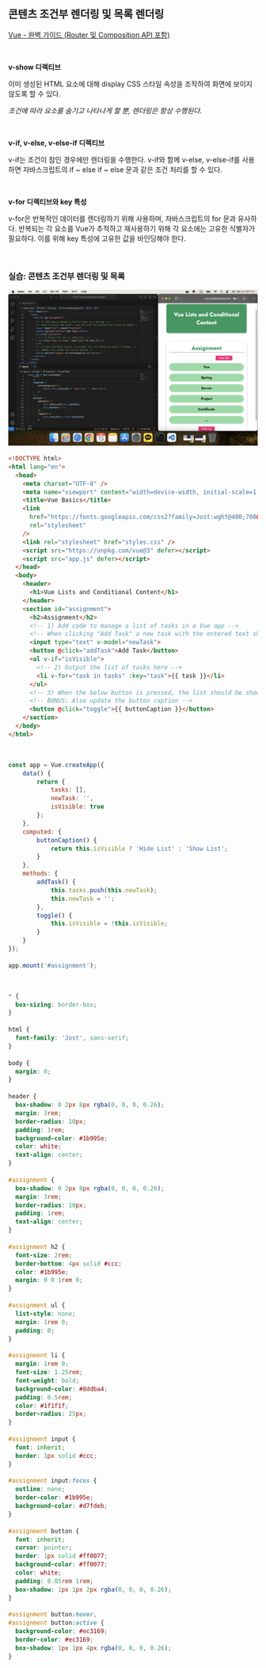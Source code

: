 ## 콘텐츠 조건부 렌더링 및 목록 렌더링

[Vue - 완벽 가이드 (Router 및 Composition API 포함)](https://www.udemy.com/course/vue-router-composition-api/?couponCode=ST12MT030524)

<br/>

**v-show 디렉티브**

이미 생성된 HTML 요소에 대해 display CSS 스타일 속성을 조작하여 화면에 보이지 않도록 할 수 있다.

*조건에 따라 요소를 숨기고 나타나게 할 뿐, 렌더링은 항상 수행된다.*

<br/>

**v-if, v-else, v-else-if 디렉티브**

v-if는 조건이 참인 경우에만 렌더링을 수행한다. v-if와 함께 v-else, v-else-if를 사용하면 자바스크립트의 if ~ else if ~ else 문과 같은 조건 처리를 할 수 있다.

<br/>

**v-for 디렉티브와 key 특성**

v-for은 반복적인 데이터를 렌더링하기 위해 사용하며, 자바스크립트의 for 문과 유사하다. 반복되는 각 요소를 Vue가 추적하고 재사용하기 위해 각 요소에는 고유한 식별자가 필요하다. 이를 위해 key 특성에 고유한 값을 바인딩해야 한다.

<br/>

### 실습: 콘텐츠 조건부 렌더링 및 목록

![실습: 콘텐츠 조건부 렌더링 및 목록](./img/assignment_5.png)

```html
<!DOCTYPE html>
<html lang="en">
  <head>
    <meta charset="UTF-8" />
    <meta name="viewport" content="width=device-width, initial-scale=1.0" />
    <title>Vue Basics</title>
    <link
      href="https://fonts.googleapis.com/css2?family=Jost:wght@400;700&display=swap"
      rel="stylesheet"
    />
    <link rel="stylesheet" href="styles.css" />
    <script src="https://unpkg.com/vue@3" defer></script>
    <script src="app.js" defer></script>
  </head>
  <body>
    <header>
      <h1>Vue Lists and Conditional Content</h1>
    </header>
    <section id="assignment">
      <h2>Assignment</h2>
      <!-- 1) Add code to manage a list of tasks in a Vue app -->
      <!-- When clicking "Add Task" a new task with the entered text should be added -->
      <input type="text" v-model="newTask">
      <button @click="addTask">Add Task</button>
      <ul v-if="isVisible">
        <!-- 2) Output the list of tasks here -->
        <li v-for="task in tasks" :key="task">{{ task }}</li>
      </ul>
      <!-- 3) When the below button is pressed, the list should be shown or hidden -->
      <!-- BONUS: Also update the button caption -->
      <button @click="toggle">{{ buttonCaption }}</button>
    </section>
  </body>
</html>
```

<br />

```javascript
const app = Vue.createApp({
    data() {
        return {
            tasks: [],
            newTask: '',
            isVisible: true
        };
    },
    computed: {
        buttonCaption() {
            return this.isVisible ? 'Hide List' : 'Show List';
        }
    },
    methods: {
        addTask() {
            this.tasks.push(this.newTask);
            this.newTask = '';
        },
        toggle() {
            this.isVisible = !this.isVisible;
        }
    }
});

app.mount('#assignment');
```

<br />

```css
* {
  box-sizing: border-box;
}

html {
  font-family: 'Jost', sans-serif;
}

body {
  margin: 0;
}

header {
  box-shadow: 0 2px 8px rgba(0, 0, 0, 0.26);
  margin: 3rem;
  border-radius: 10px;
  padding: 1rem;
  background-color: #1b995e;
  color: white;
  text-align: center;
}

#assignment {
  box-shadow: 0 2px 8px rgba(0, 0, 0, 0.26);
  margin: 3rem;
  border-radius: 10px;
  padding: 1rem;
  text-align: center;
}

#assignment h2 {
  font-size: 2rem;
  border-bottom: 4px solid #ccc;
  color: #1b995e;
  margin: 0 0 1rem 0;
}

#assignment ul {
  list-style: none;
  margin: 1rem 0;
  padding: 0;
}

#assignment li {
  margin: 1rem 0;
  font-size: 1.25rem;
  font-weight: bold;
  background-color: #8ddba4;
  padding: 0.5rem;
  color: #1f1f1f;
  border-radius: 25px;
}

#assignment input {
  font: inherit;
  border: 1px solid #ccc;
}

#assignment input:focus {
  outline: none;
  border-color: #1b995e;
  background-color: #d7fdeb;
}

#assignment button {
  font: inherit;
  cursor: pointer;
  border: 1px solid #ff0077;
  background-color: #ff0077;
  color: white;
  padding: 0.05rem 1rem;
  box-shadow: 1px 1px 2px rgba(0, 0, 0, 0.26);
}

#assignment button:hover,
#assignment button:active {
  background-color: #ec3169;
  border-color: #ec3169;
  box-shadow: 1px 1px 4px rgba(0, 0, 0, 0.26);
}
```